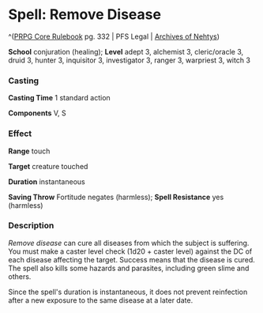 # Spell: Remove Disease

^([PRPG Core Rulebook][ss-remove-disease] pg. 332 | PFS Legal | [Archives of Nehtys][sn-remove-disease])

**School** conjuration (healing); **Level** adept 3, alchemist 3, cleric/oracle 3, druid 3, hunter 3, inquisitor 3, investigator 3, ranger 3, warpriest 3, witch 3

### Casting

**Casting Time** 1 standard action  

**Components** V, S

### Effect

**Range** touch  

**Target** creature touched  

**Duration** instantaneous  

**Saving Throw** Fortitude negates (harmless); **Spell Resistance** yes (harmless)

### Description

_Remove disease_ can cure all diseases from which the subject is suffering. You must make a caster level check (1d20 + caster level) against the DC of each disease affecting the target. Success means that the disease is cured. The spell also kills some hazards and parasites, including green slime and others.  

Since the spell's duration is instantaneous, it does not prevent reinfection after a new exposure to the same disease at a later date.

[ss-remove-disease]: http://paizo.com/pathfinderRPG/v57
[sn-remove-disease]: http://www.archivesofnethys.com/SpellDisplay.aspx?ItemName=Remove%20Disease